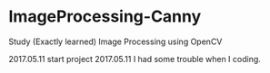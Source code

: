 # ImageProcessing-Canny
Study (Exactly learned) Image Processing using OpenCV

2017.05.11 start project
2017.05.11 I had some trouble when I coding.
